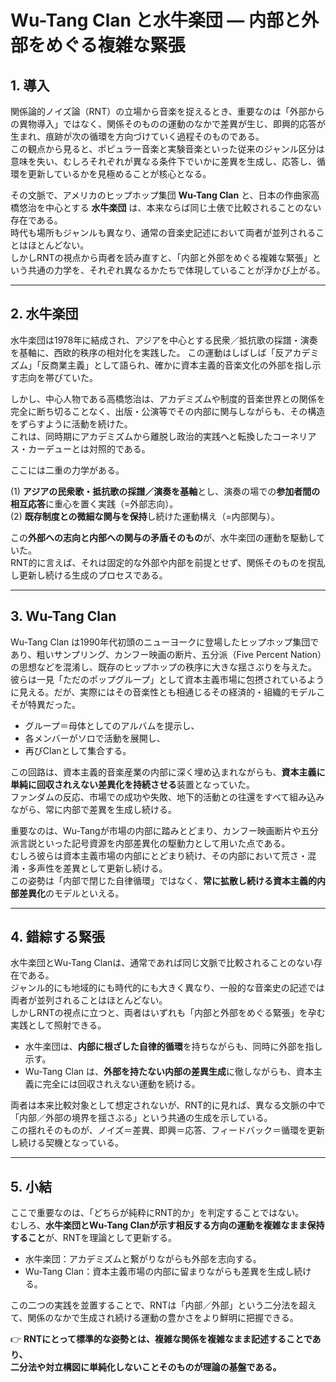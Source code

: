 # Wu-Tang Clan と水牛楽団 ― 内部と外部をめぐる複雑な緊張

## 1. 導入
関係論的ノイズ論（RNT）の立場から音楽を捉えるとき、重要なのは「外部からの異物導入」ではなく、関係そのものの運動のなかで差異が生じ、即興的応答が生まれ、痕跡が次の循環を方向づけていく過程そのものである。  
この観点から見ると、ポピュラー音楽と実験音楽といった従来のジャンル区分は意味を失い、むしろそれぞれが異なる条件下でいかに差異を生成し、応答し、循環を更新しているかを見極めることが核心となる。  

その文脈で、アメリカのヒップホップ集団 **Wu-Tang Clan** と、日本の作曲家高橋悠治を中心とする **水牛楽団** は、本来ならば同じ土俵で比較されることのない存在である。  
時代も場所もジャンルも異なり、通常の音楽史記述において両者が並列されることはほとんどない。  
しかしRNTの視点から両者を読み直すと、「内部と外部をめぐる複雑な緊張」という共通の力学を、それぞれ異なるかたちで体現していることが浮かび上がる。  

---

## 2. 水牛楽団
水牛楽団は1978年に結成され、アジアを中心とする民衆／抵抗歌の採譜・演奏を基軸に、西欧的秩序の相対化を実践した。
この運動はしばしば「反アカデミズム」「反商業主義」として語られ、確かに資本主義的音楽文化の外部を指し示す志向を帯びていた。  

しかし、中心人物である高橋悠治は、アカデミズムや制度的音楽世界との関係を完全に断ち切ることなく、出版・公演等でその内部に関与しながらも、その構造をずらすように活動を続けた。  
これは、同時期にアカデミズムから離脱し政治的実践へと転換したコーネリアス・カーデューとは対照的である。  

ここには二重の力学がある。  

(1) **アジアの民衆歌・抵抗歌の採譜／演奏を基軸**とし、演奏の場での**参加者間の相互応答**に重心を置く実践（=外部志向）。  
(2) **既存制度との微細な関与を保持**し続けた運動構え（=内部関与）。  

この**外部への志向と内部への関与の矛盾そのもの**が、水牛楽団の運動を駆動していた。  
RNT的に言えば、それは固定的な外部や内部を前提とせず、関係そのものを撹乱し更新し続ける生成のプロセスである。  

---

## 3. Wu-Tang Clan
Wu-Tang Clan は1990年代初頭のニューヨークに登場したヒップホップ集団であり、粗いサンプリング、カンフー映画の断片、五分派（Five Percent Nation）の思想などを混淆し、既存のヒップホップの秩序に大きな揺さぶりを与えた。  
彼らは一見「ただのポップグループ」として資本主義市場に包摂されているように見える。だが、実際にはその音楽性とも相通じるその経済的・組織的モデルこそが特異だった。  

- グループ＝母体としてのアルバムを提示し、  
- 各メンバーがソロで活動を展開し、  
- 再びClanとして集合する。  

この回路は、資本主義的音楽産業の内部に深く埋め込まれながらも、**資本主義に単純に回収されえない差異化を持続させる**装置となっていた。  
ファンダムの反応、市場での成功や失敗、地下的活動との往還をすべて組み込みながら、常に内部で差異を生成し続ける。  

重要なのは、Wu-Tangが市場の内部に踏みとどまり、カンフー映画断片や五分派言説といった記号資源を内部差異化の駆動力として用いた点である。  
むしろ彼らは資本主義市場の内部にとどまり続け、その内部において荒さ・混淆・多声性を差異として更新し続ける。  
この姿勢は「内部で閉じた自律循環」ではなく、**常に拡散し続ける資本主義的内部差異化**のモデルといえる。  

---

## 4. 錯綜する緊張
水牛楽団とWu-Tang Clanは、通常であれば同じ文脈で比較されることのない存在である。  
ジャンル的にも地域的にも時代的にも大きく異なり、一般的な音楽史の記述では両者が並列されることはほとんどない。  
しかしRNTの視点に立つと、両者はいずれも「内部と外部をめぐる緊張」を孕む実践として照射できる。  

- 水牛楽団は、**内部に根ざした自律的循環**を持ちながらも、同時に外部を指し示す。  
- Wu-Tang Clan は、**外部を持たない内部の差異生成**に徹しながらも、資本主義に完全には回収されえない運動を続ける。  

両者は本来比較対象として想定されないが、RNT的に見れば、異なる文脈の中で「内部／外部の境界を揺さぶる」という共通の生成を示している。  
この揺れそのものが、ノイズ＝差異、即興＝応答、フィードバック＝循環を更新し続ける契機となっている。

---

## 5. 小結
ここで重要なのは、「どちらが純粋にRNT的か」を判定することではない。  
むしろ、**水牛楽団とWu-Tang Clanが示す相反する方向の運動を複雑なまま保持すること**が、RNTを理論として更新する。  

- 水牛楽団：アカデミズムと繋がりながらも外部を志向する。  
- Wu-Tang Clan：資本主義市場の内部に留まりながらも差異を生成し続ける。  

この二つの実践を並置することで、RNTは「内部／外部」という二分法を超えて、関係のなかで生成され続ける運動の豊かさをより鮮明に把握できる。  

👉 **RNTにとって標準的な姿勢とは、複雑な関係を複雑なまま記述することであり、  
二分法や対立構図に単純化しないことそのものが理論の基盤である。**
